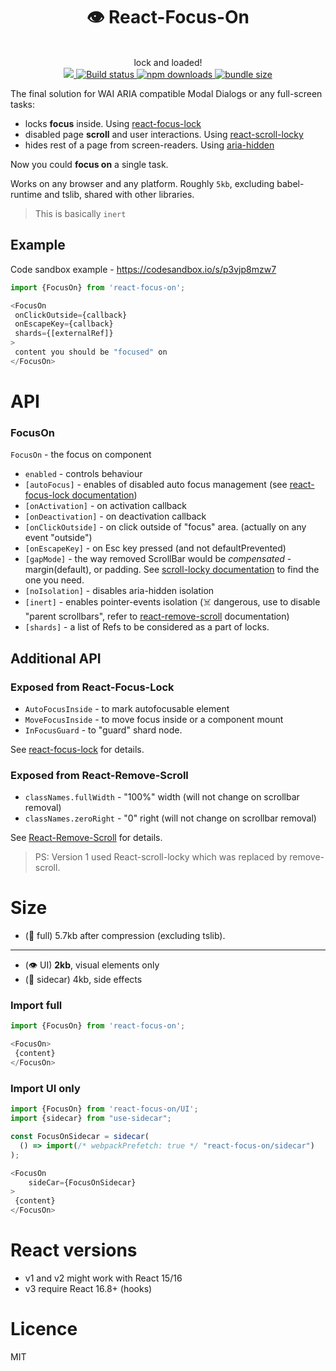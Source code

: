 <div align="center">
  <h1>👁 React-Focus-On </h1>
  <br/>
   lock and loaded!
  <br/>
  
  <a href="https://www.npmjs.com/package/react-focus-on">
    <img src="https://img.shields.io/npm/v/react-focus-on.svg?style=flat-square" />
  </a>
    
  <a href="https://travis-ci.org/theKashey/react-focus-on">
   <img src="https://img.shields.io/travis/theKashey/react-focus-onl.svg?style=flat-square" alt="Build status">
  </a> 

  <a href="https://www.npmjs.com/package/react-focus-on">
   <img src="https://img.shields.io/npm/dm/react-focus-on.svg" alt="npm downloads">
  </a> 

  <a href="https://bundlephobia.com/result?p=react-focus-on">
   <img src="https://img.shields.io/bundlephobia/minzip/react-focus-on.svg" alt="bundle size">
  </a>   
  <br/>
</div>

The final solution for WAI ARIA compatible Modal Dialogs or any full-screen tasks:
- locks __focus__ inside. Using [react-focus-lock](https://github.com/theKashey/react-focus-lock)
- disabled page __scroll__ and user interactions. Using [react-scroll-locky](https://github.com/theKashey/react-scroll-locky)
- hides rest of a page from screen-readers. Using [aria-hidden](https://github.com/theKashey/aria-hidden)

Now you could __focus on__ a single task.

Works on any browser and any platform. Roughly `5kb`, excluding babel-runtime and tslib, shared with other libraries.

> This is basically `inert` 

## Example
Code sandbox example - https://codesandbox.io/s/p3vjp8mzw7
```js
import {FocusOn} from 'react-focus-on';

<FocusOn
 onClickOutside={callback}
 onEscapeKey={callback}
 shards={[externalRef]}
>
 content you should be "focused" on
</FocusOn>
```

# API
### FocusOn
`FocusOn` - the focus on component
 - `enabled` - controls behaviour
 - `[autoFocus]` - enables of disabled auto focus management (see [react-focus-lock documentation](https://github.com/theKashey/react-focus-lock))
 - `[onActivation]` - on activation callback
 - `[onDeactivation]` - on deactivation callback
 - `[onClickOutside]` - on click outside of "focus" area. (actually on any event "outside")
 - `[onEscapeKey]` - on Esc key pressed (and not defaultPrevented)
 - `[gapMode]` - the way removed ScrollBar would be _compensated_ - margin(default), or padding. See [scroll-locky documentation](https://github.com/theKashey/react-scroll-locky#gap-modes) to find the one you need.
 - `[noIsolation]` - disables aria-hidden isolation
 - `[inert]` - enables pointer-events isolation (☠️ dangerous, use to disable "parent scrollbars", refer to [react-remove-scroll](https://github.com/theKashey/react-remove-scroll) documentation)
 - `[shards]` - a list of Refs to be considered as a part of locks.
 
## Additional API
### Exposed from React-Focus-Lock
 - `AutoFocusInside` - to mark autofocusable element
 - `MoveFocusInside` - to move focus inside or a component mount
 - `InFocusGuard` - to "guard" shard node.
 
See [react-focus-lock](https://github.com/theKashey/react-focus-lock) for details.
 
### Exposed from React-Remove-Scroll
 - `classNames.fullWidth` - "100%" width (will not change on scrollbar removal)
 - `classNames.zeroRight` - "0" right (will not change on scrollbar removal)
  
See [React-Remove-Scroll](https://github.com/theKashey/react-remove-scroll) for details.

> PS: Version 1 used React-scroll-locky which was replaced by remove-scroll.

# Size
- (🧩 full) 5.7kb after compression (excluding tslib).
---
- (👁 UI) __2kb__, visual elements only
- (🚗 sidecar) 4kb, side effects  
  
### Import full
```js
import {FocusOn} from 'react-focus-on';

<FocusOn>
 {content}
</FocusOn> 
```  

### Import UI only
```js
import {FocusOn} from 'react-focus-on/UI';
import {sidecar} from "use-sidecar";

const FocusOnSidecar = sidecar(  
  () => import(/* webpackPrefetch: true */ "react-focus-on/sidecar")
);

<FocusOn
    sideCar={FocusOnSidecar}
>
 {content}
</FocusOn> 
```

# React versions
- v1 and v2 might work with React 15/16
- v3 require React 16.8+ (hooks)

# Licence
 MIT
  
